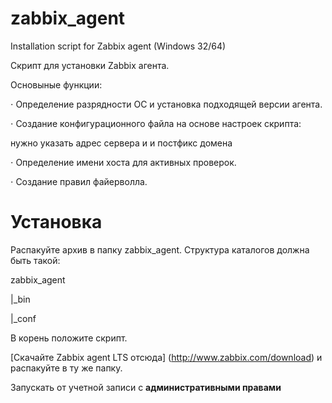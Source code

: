 # zabbix_agent
Installation script for Zabbix agent (Windows 32/64)

Скрипт для установки Zabbix агента.

Основыные функции:
 
 ⋅ Определение разрядности ОС и установка подходящей версии агента.
 
 ⋅ Создание конфигурационного файла на основе настроек скрипта:
 
 нужно указать адрес сервера и и постфикс домена
 
 ⋅ Определение имени хоста для активных проверок.
 
 ⋅ Создание правил файерволла.

# Установка

 Распакуйте архив в папку zabbix_agent. Структура каталогов должна быть такой:
  
 zabbix_agent
 
 |_bin
 
 |_conf
 
 В корень положите скрипт.
 
 [Cкачайте Zabbix agent LTS отсюда] (http://www.zabbix.com/download) и распакуйте в ту же папку.
 
 Запускать от учетной записи с **административными правами**
